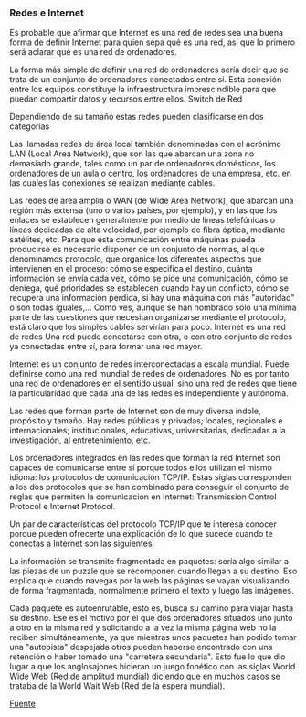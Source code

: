 ### Redes e Internet
Es probable que afirmar que Internet es una red de redes sea una buena forma de definir Internet para quien sepa qué es una red, así que lo primero será aclarar qué es una red de ordenadores.

La forma más simple de definir una red de ordenadores sería decir que se trata de un conjunto de ordenadores conectados entre sí. Esta conexión entre los equipos constituye la infraestructura imprescindible para que puedan compartir datos y recursos entre ellos.
 Switch de Red

Dependiendo de su tamaño estas redes pueden clasificarse en dos categorías

Las llamadas redes de área local también denominadas con el acrónimo LAN (Local Area Network), que son las que abarcan una zona no demasiado grande, tales como un par de ordenadores domésticos, los ordenadores de un aula o centro, los ordenadores de una empresa, etc. en las cuales las conexiones se realizan mediante cables.

Las redes de área amplia o WAN (de Wide Area Network), que abarcan una región más extensa (uno o varios países, por ejemplo), y en las que los enlaces se establecen generalmente por medio de líneas telefónicas o líneas dedicadas de alta velocidad, por ejemplo de fibra óptica, mediante satélites, etc.
Para que esta comunicación entre máquinas pueda producirse es necesario disponer de un conjunto de normas, al que denominamos protocolo, que organice los diferentes aspectos que intervienen en el proceso: cómo se especifica el destino, cuánta información se envía cada vez, cómo se pide una comunicación, cómo se deniega, qué prioridades se establecen cuando hay un conflicto, cómo se recupera una información perdida, si hay una máquina con más "autoridad" o son todas iguales,... Como ves, aunque se han nombrado sólo una mínima parte de las cuestiones que necesitan organizarse mediante el protocolo, está claro que los simples cables servirían para poco.
Internet es una red de redes
Una red puede conectarse con otra, o con otro conjunto de redes ya conectadas entre sí, para formar una red mayor.

Internet es un conjunto de redes interconectadas a escala mundial. Puede definirse como una red mundial de redes de ordenadores. No es por tanto una red de ordenadores en el sentido usual, sino una red de redes que tiene la particularidad que cada una de las redes es independiente y autónoma.

Las redes que forman parte de Internet son de muy diversa índole, propósito y tamaño. Hay redes públicas y privadas; locales, regionales e internacionales; institucionales, educativas, universitarias, dedicadas a la investigación, al entretenimiento, etc.

Los ordenadores integrados en las redes que forman la red Internet son capaces de comunicarse entre sí porque todos ellos utilizan el mismo idioma: los protocolos de comunicación TCP/IP. Estas siglas corresponden a los dos protocolos que se han combinado para conseguir el conjunto de reglas que permiten la comunicación en Internet: Transmission Control Protocol e Internet Protocol.

Un par de características del protocolo TCP/IP que te interesa conocer porque pueden ofrecerte una explicación de lo que sucede cuando te conectas a Internet son las siguientes:

La información se transmite fragmentada en paquetes: sería algo similar a las piezas de un puzzle que se recomponen cuando llegan a su destino. Eso explica que cuando navegas por la web las páginas se vayan visualizando de forma fragmentada, normalmente primero el texto y luego las imágenes.

Cada paquete es autoenrutable, esto es, busca su camino para viajar hasta su destino. Ese es el motivo por el que dos ordenadores situados uno junto a otro en la misma red y solicitando a la vez la misma página web no la reciben simultáneamente, ya que mientras unos paquetes han podido tomar una "autopista" despejada otros pueden haberse encontrado con una retención o haber tomado una "carretera secundaria". Esto fue lo que dio lugar a que los anglosajones hicieran un juego fonético con las siglas World Wide Web (Red de amplitud mundial) diciendo que en muchos casos se trataba de la World Wait Web (Red de la espera mundial).

[Fuente](http://www.ite.educacion.es/formacion/materiales/157/cd/m1_1_conceptos_basicos_de_internet/redes_e_internet.html)
